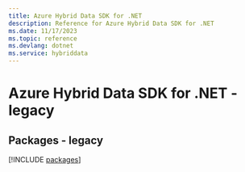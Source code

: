 ```yaml
---
title: Azure Hybrid Data SDK for .NET
description: Reference for Azure Hybrid Data SDK for .NET
ms.date: 11/17/2023
ms.topic: reference
ms.devlang: dotnet
ms.service: hybriddata
---
```

# Azure Hybrid Data SDK for .NET - legacy
## Packages - legacy
[!INCLUDE [packages](hybrid-data-index.md)]